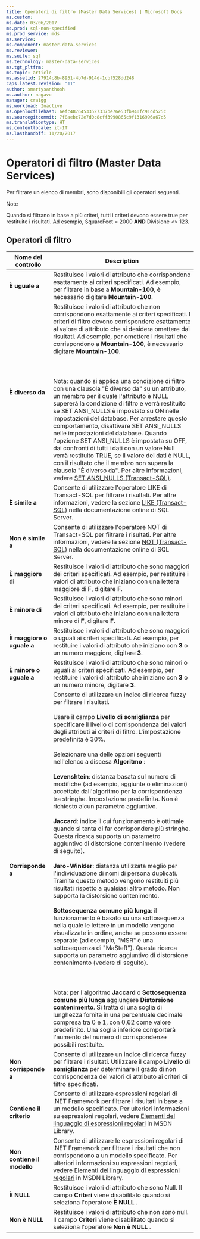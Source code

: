 ```yaml
---
title: Operatori di filtro (Master Data Services) | Microsoft Docs
ms.custom: 
ms.date: 03/06/2017
ms.prod: sql-non-specified
ms.prod_service: mds
ms.service: 
ms.component: master-data-services
ms.reviewer: 
ms.suite: sql
ms.technology: master-data-services
ms.tgt_pltfrm: 
ms.topic: article
ms.assetid: 27914c8b-8951-4b7d-914d-1cbf528dd248
caps.latest.revision: "11"
author: smartysanthosh
ms.author: nagavo
manager: craigg
ms.workload: Inactive
ms.openlocfilehash: 6efc48764533527337be76e53fb940fc91cd525c
ms.sourcegitcommit: 7f8aebc72e7d0c8cff3990865c9f1316996a67d5
ms.translationtype: HT
ms.contentlocale: it-IT
ms.lasthandoff: 11/20/2017
---
```

# <a name="filter-operators-master-data-services"></a>Operatori di filtro (Master Data Services)
  Per filtrare un elenco di membri, sono disponibili gli operatori seguenti.  
  
> [!NOTE]  
>  Quando si filtrano in base a più criteri, tutti i criteri devono essere true per restituite i risultati. Ad esempio, SquareFeet = 2000 **AND** Divisione <> 123.  
  
## <a name="filter-operators"></a>Operatori di filtro  
  
|Nome del controllo|Description|  
|------------------|-----------------|  
|**È uguale a**|Restituisce i valori di attributo che corrispondono esattamente ai criteri specificati. Ad esempio, per filtrare in base a **Mountain-100**, è necessario digitare **Mountain-100**.|  
|**È diverso da**|Restituisce i valori di attributo che non corrispondono esattamente ai criteri specificati. I criteri di filtro devono corrispondere esattamente al valore di attributo che si desidera omettere dai risultati. Ad esempio, per omettere i risultati che corrispondono a **Mountain-100**, è necessario digitare **Mountain-100**.<br /><br /> <br /><br /> Nota: quando si applica una condizione di filtro con una clausola "È diverso da" su un attributo, un membro per il quale l'attributo è NULL supererà la condizione di filtro e verrà restituito se SET ANSI_NULLS è impostato su ON nelle impostazioni del database. Per arrestare questo comportamento, disattivare SET ANSI_NULLS nelle impostazioni del database. Quando l'opzione SET ANSI_NULLS è impostata su OFF, dai confronti di tutti i dati con un valore Null verrà restituito TRUE, se il valore dei dati è NULL, con il risultato che il membro non supera la clausola "È diverso da". Per altre informazioni, vedere [SET ANSI_NULLS &#40;Transact-SQL&#41;](../t-sql/statements/set-ansi-nulls-transact-sql.md).|  
|**È simile a**|Consente di utilizzare l'operatore LIKE di Transact-SQL per filtrare i risultati. Per altre informazioni, vedere la sezione [LIKE &#40;Transact-SQL&#41;](../t-sql/language-elements/like-transact-sql.md) nella documentazione online di SQL Server.|  
|**Non è simile a**|Consente di utilizzare l'operatore NOT di Transact-SQL per filtrare i risultati. Per altre informazioni, vedere la sezione [NOT &#40;Transact-SQL&#41;](../t-sql/language-elements/not-transact-sql.md) nella documentazione online di SQL Server.|  
|**È maggiore di**|Restituisce i valori di attributo che sono maggiori dei criteri specificati. Ad esempio, per restituire i valori di attributo che iniziano con una lettera maggiore di **F**, digitare **F**.|  
|**È minore di**|Restituisce i valori di attributo che sono minori dei criteri specificati. Ad esempio, per restituire i valori di attributo che iniziano con una lettera minore di **F**, digitare **F**.|  
|**È maggiore o uguale a**|Restituisce i valori di attributo che sono maggiori o uguali ai criteri specificati. Ad esempio, per restituire i valori di attributo che iniziano con **3** o un numero maggiore, digitare **3**.|  
|**È minore o uguale a**|Restituisce i valori di attributo che sono minori o uguali ai criteri specificati. Ad esempio, per restituire i valori di attributo che iniziano con **3** o un numero minore, digitare **3**.|  
|**Corrisponde a**|Consente di utilizzare un indice di ricerca fuzzy per filtrare i risultati.<br /><br /> Usare il campo **Livello di somiglianza** per specificare il livello di corrispondenza dei valori degli attributi ai criteri di filtro. L'impostazione predefinita è 30%.<br /><br /> Selezionare una delle opzioni seguenti nell'elenco a discesa **Algoritmo** :<br /><br /> **Levenshtein**: distanza basata sul numero di modifiche (ad esempio, aggiunte o eliminazioni) accettate dall'algoritmo per la corrispondenza tra stringhe. Impostazione predefinita. Non è richiesto alcun parametro aggiuntivo.<br /><br /> **Jaccard**: indice il cui funzionamento è ottimale quando si tenta di far corrispondere più stringhe. Questa ricerca supporta un parametro aggiuntivo di distorsione contenimento (vedere di seguito).<br /><br /> **Jaro-Winkler**: distanza utilizzata meglio per l'individuazione di nomi di persona duplicati. Tramite questo metodo vengono restituiti più risultati rispetto a qualsiasi altro metodo. Non supporta la distorsione contenimento.<br /><br /> **Sottosequenza comune più lunga**: il funzionamento è basato su una sottosequenza nella quale le lettere in un modello vengono visualizzate in ordine, anche se possono essere separate (ad esempio, "MSR" è una sottosequenza di "MaSteR"). Questa ricerca supporta un parametro aggiuntivo di distorsione contenimento (vedere di seguito).<br /><br /> <br /><br /> Nota: per l'algoritmo **Jaccard** o **Sottosequenza comune più lunga** aggiungere **Distorsione contenimento**. Si tratta di una soglia di lunghezza fornita in una percentuale decimale compresa tra 0 e 1, con 0,62 come valore predefinito. Una soglia inferiore comporterà l'aumento del numero di corrispondenze possibili restituite.|  
|**Non corrisponde a**|Consente di utilizzare un indice di ricerca fuzzy per filtrare i risultati. Utilizzare il campo **Livello di somiglianza** per determinare il grado di non corrispondenza dei valori di attributo ai criteri di filtro specificati.|  
|**Contiene il criterio**|Consente di utilizzare espressioni regolari di .NET Framework per filtrare i risultati in base a un modello specificato. Per ulteriori informazioni su espressioni regolari, vedere [Elementi del linguaggio di espressioni regolari](http://go.microsoft.com/fwlink/?LinkId=164401) in MSDN Library.|  
|**Non contiene il modello**|Consente di utilizzare le espressioni regolari di .NET Framework per filtrare i risultati che non corrispondono a un modello specificato. Per ulteriori informazioni su espressioni regolari, vedere [Elementi del linguaggio di espressioni regolari](http://go.microsoft.com/fwlink/?LinkId=164401) in MSDN Library.|  
|**È NULL**|Restituisce i valori di attributo che sono Null. Il campo **Criteri** viene disabilitato quando si seleziona l'operatore **È NULL** .|  
|**Non è NULL**|Restituisce i valori di attributo che non sono null. Il campo **Criteri** viene disabilitato quando si seleziona l'operatore **Non è NULL** .|  
  
  

